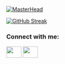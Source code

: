 [![MasterHead](https://pbs.twimg.com/profile_banners/1334254248092110856/1708729984/1500x500)](https://github.com/ml350)

[![GitHub Streak](https://github-readme-streak-stats.herokuapp.com/?user=ml350)](https://git.io/streak-stats)
 
<h3 align="left">Connect with me:</h3>
<p align="left">
<a href="https://x.com/bezmir369" target="blank"><img align="center" src="https://cdn.jsdelivr.net/npm/simple-icons@3.0.1/icons/twitter.svg" alt="" height="30" width="40" /></a>
<a href="https://www.youtube.com/@bezmir369" target="blank"><img align="center" src="https://cdn.jsdelivr.net/npm/simple-icons@3.0.1/icons/youtube.svg" alt="" height="30" width="40" /></a>
</p>
